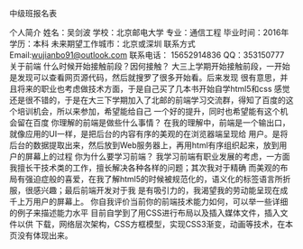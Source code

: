 中级班报名表

个人简介
姓名：吴剑波 学校：北京邮电大学 专业：通信工程 毕业时间：2016年 学历：本科 未来期望工作城市：北京或深圳 
联系方式
Email:wujianbo91@outlook.com 联系电话： 15652914836 QQ：353150777 
关于前端
什么时候开始接触前段？因何接触？
大三上学期开始接触前段，一开始是发现可以查看网页源代码，然后就搜罗了很多开始看。后来发现 很有意思，并且将来的职业也考虑做技术方面，于是自己买了几本书开始自学html5和css 感觉还是很不错的，于是在大三下学期加入了北邮的前端学习交流群，得知了百度的这个培训机会，所以来参加，希望能给自己 一个好的提升，同时也希望能有这个机会留在百度
你理解的前端是做些什么事情？
在我的理解中，前端是一个输出口，就像应用的UI一样，是把后台的内容有序的美观的在浏览器端呈现给 用户。是将后台的数据提取出来，然后放到Web服务器上，再用html有序组织起来，放到用户的屏幕上的过程
你为什么要学习前端？
我学习前端有职业发展的考虑，一方面我擅长干技术类的工作，擅长解决各种各样的问题；其次我对于精确 而美观的布局有强迫症般的喜爱，在我了解html5的时候被规范化的，语义化的标签语言所折服，很感兴趣；最后前端开发对于我 是有吸引力的，我渴望我的劳动能呈现在成千上万用户的屏幕上。
你自我评价当前你的前端技术能力如何，可以举一些详细的例子来描述能力水平
目前自学到了用CSS进行布局以及插入媒体文件，插入文件以供 下载，网络层次架构，CSS方框模型，实现CSS3渐变，动画等技术，在本页没有体现出来。
